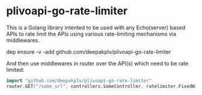 # plivoapi-go-rate-limiter

This is a Golang library intented to be used with any Echo(server) based APIs to rate limit the APIs using various rate-limiting mechanisms via middlewares.

dep ensure -v -add  github.com/deepakplv/plivoapi-go-rate-limiter

And then use middlewares in router over the API(s) which need to be rate limited:
```go
import "github.com/deepakplv/plivoapi-go-rate-limiter"
router.GET("/some_url", controllers.SomeController, ratelimiter.FixedWindowRateLimiterMiddleware(60, 10, clients.GetCache(), false))
```
